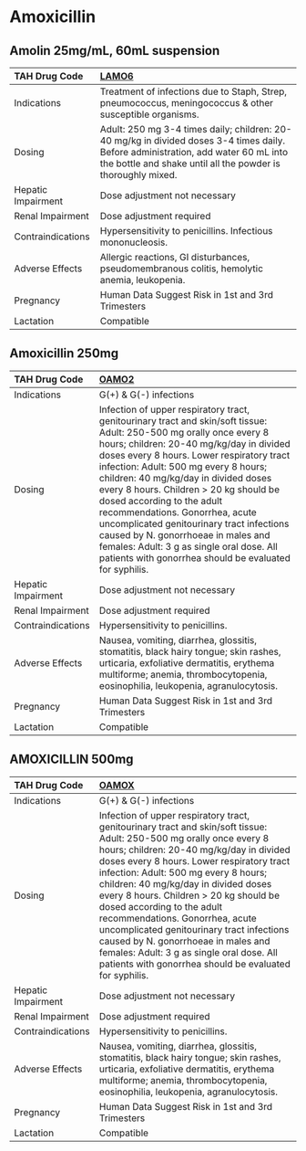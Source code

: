 # Amoxicillin

## Amolin 25mg/mL, 60mL suspension

| TAH Drug Code      | [LAMO6](https://www.tahsda.org.tw/drugs/hissearch.php?drug_code=LAMO6)                                                                                                                            |
|:-------------------|:--------------------------------------------------------------------------------------------------------------------------------------------------------------------------------------------------|
| Indications        | Treatment of infections due to Staph, Strep, pneumococcus, meningococcus & other susceptible organisms.                                                                                           |
| Dosing             | Adult: 250 mg 3-4 times daily; children: 20-40 mg/kg in divided doses 3-4 times daily. Before administration, add water 60 mL into the bottle and shake until all the powder is thoroughly mixed. |
| Hepatic Impairment | Dose adjustment not necessary                                                                                                                                                                     |
| Renal Impairment   | Dose adjustment required                                                                                                                                                                          |
| Contraindications  | Hypersensitivity to penicillins. Infectious mononucleosis.                                                                                                                                        |
| Adverse Effects    | Allergic reactions, GI disturbances, pseudomembranous colitis, hemolytic anemia, leukopenia.                                                                                                      |
| Pregnancy          | Human Data Suggest Risk in 1st and 3rd Trimesters                                                                                                                                                 |
| Lactation          | Compatible                                                                                                                                                                                        |

## Amoxicillin 250mg

| TAH Drug Code      | [OAMO2](https://www.tahsda.org.tw/drugs/hissearch.php?drug_code=OAMO2)                                                                                                                                                                                                                                                                                                                                                                                                                                                                                                                            |
|:-------------------|:--------------------------------------------------------------------------------------------------------------------------------------------------------------------------------------------------------------------------------------------------------------------------------------------------------------------------------------------------------------------------------------------------------------------------------------------------------------------------------------------------------------------------------------------------------------------------------------------------|
| Indications        | G(+) & G(-) infections                                                                                                                                                                                                                                                                                                                                                                                                                                                                                                                                                                            |
| Dosing             | Infection of upper respiratory tract, genitourinary tract and skin/soft tissue: Adult: 250-500 mg orally once every 8 hours; children: 20-40 mg/kg/day in divided doses every 8 hours. Lower respiratory tract infection: Adult: 500 mg every 8 hours; children: 40 mg/kg/day in divided doses every 8 hours. Children > 20 kg should be dosed according to the adult recommendations. Gonorrhea, acute uncomplicated genitourinary tract infections caused by N. gonorrhoeae in males and females: Adult: 3 g as single oral dose. All patients with gonorrhea should be evaluated for syphilis. |
| Hepatic Impairment | Dose adjustment not necessary                                                                                                                                                                                                                                                                                                                                                                                                                                                                                                                                                                     |
| Renal Impairment   | Dose adjustment required                                                                                                                                                                                                                                                                                                                                                                                                                                                                                                                                                                          |
| Contraindications  | Hypersensitivity to penicillins.                                                                                                                                                                                                                                                                                                                                                                                                                                                                                                                                                                  |
| Adverse Effects    | Nausea, vomiting, diarrhea, glossitis, stomatitis, black hairy tongue; skin rashes, urticaria, exfoliative dermatitis, erythema multiforme; anemia, thrombocytopenia, eosinophilia, leukopenia, agranulocytosis.                                                                                                                                                                                                                                                                                                                                                                                  |
| Pregnancy          | Human Data Suggest Risk in 1st and 3rd Trimesters                                                                                                                                                                                                                                                                                                                                                                                                                                                                                                                                                 |
| Lactation          | Compatible                                                                                                                                                                                                                                                                                                                                                                                                                                                                                                                                                                                        |

## AMOXICILLIN 500mg

| TAH Drug Code      | [OAMOX](https://www.tahsda.org.tw/drugs/hissearch.php?drug_code=OAMOX)                                                                                                                                                                                                                                                                                                                                                                                                                                                                                                                            |
|:-------------------|:--------------------------------------------------------------------------------------------------------------------------------------------------------------------------------------------------------------------------------------------------------------------------------------------------------------------------------------------------------------------------------------------------------------------------------------------------------------------------------------------------------------------------------------------------------------------------------------------------|
| Indications        | G(+) & G(-) infections                                                                                                                                                                                                                                                                                                                                                                                                                                                                                                                                                                            |
| Dosing             | Infection of upper respiratory tract, genitourinary tract and skin/soft tissue: Adult: 250-500 mg orally once every 8 hours; children: 20-40 mg/kg/day in divided doses every 8 hours. Lower respiratory tract infection: Adult: 500 mg every 8 hours; children: 40 mg/kg/day in divided doses every 8 hours. Children > 20 kg should be dosed according to the adult recommendations. Gonorrhea, acute uncomplicated genitourinary tract infections caused by N. gonorrhoeae in males and females: Adult: 3 g as single oral dose. All patients with gonorrhea should be evaluated for syphilis. |
| Hepatic Impairment | Dose adjustment not necessary                                                                                                                                                                                                                                                                                                                                                                                                                                                                                                                                                                     |
| Renal Impairment   | Dose adjustment required                                                                                                                                                                                                                                                                                                                                                                                                                                                                                                                                                                          |
| Contraindications  | Hypersensitivity to penicillins.                                                                                                                                                                                                                                                                                                                                                                                                                                                                                                                                                                  |
| Adverse Effects    | Nausea, vomiting, diarrhea, glossitis, stomatitis, black hairy tongue; skin rashes, urticaria, exfoliative dermatitis, erythema multiforme; anemia, thrombocytopenia, eosinophilia, leukopenia, agranulocytosis.                                                                                                                                                                                                                                                                                                                                                                                  |
| Pregnancy          | Human Data Suggest Risk in 1st and 3rd Trimesters                                                                                                                                                                                                                                                                                                                                                                                                                                                                                                                                                 |
| Lactation          | Compatible                                                                                                                                                                                                                                                                                                                                                                                                                                                                                                                                                                                        |

